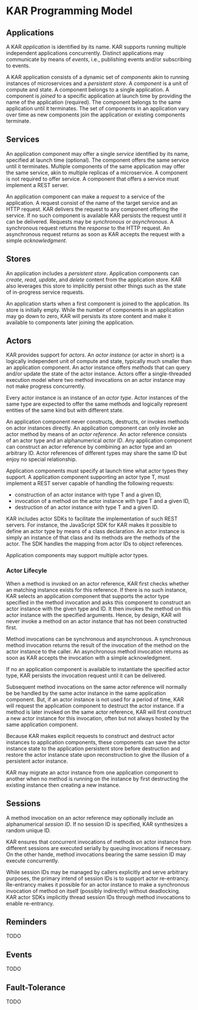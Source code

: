 # KAR Programming Model

## Applications

A KAR _application_ is identified by its name. KAR supports running multiple
independent applications concurrently. Distinct applications may communicate by
means of _events_, i.e., publishing events and/or subscribing to events.

A KAR application consists of a dynamic set of _components_ akin to running
instances of microservices and a _persistent store_. A _component_ is a unit of
compute and state. A component belongs to a single application. A component is
_joined_ to a specific application at launch time by providing the name of the
application (required). The component belongs to the same application until it
terminates. The set of components in an application vary over time as new
components join the application or existing components terminate.

## Services

An application component may offer a single _service_ identified by its name,
specified at launch time (optional). The component offers the same service until
it terminates. Multiple components of the same application may offer the same
service, akin to multiple replicas of a microservice. A component is not
required to offer service. A component that offers a service must implement a
REST server.

An application component can make a _request_ to a service of the application. A
request consist of the name of the target service and an HTTP request. KAR
delivers the request to any component offering the service. If no such component
is available KAR persists the request until it can be delivered. Requests may be
_synchronous_ or _asynchronous_. A synchronous request returns the _response_ to
the HTTP request. An asynchronous request returns as soon as KAR accepts the
request with a simple _acknowledgment_.

## Stores

An application includes a _persistent store_. Application components can
_create_, _read_, _update_, and _delete_ content from the application store. KAR
also leverages this store to implicitly persist other things such as the state
of in-progress service requests.

An application starts when a first component is joined to the application. Its
store is initially empty. While the number of components in an application may
go down to zero, KAR will persists its store content and make it available to
components later joining the application.

## Actors

KAR provides support for _actors_. An _actor instance_ (or actor in short) is a
logically independent unit of compute and state, typically much smaller than an
application component. An actor instance offers _methods_ that can query and/or
update the state of the actor instance. Actors offer a single-threaded execution
model where two method invocations on an actor instance may not make progress
concurrently.

Every actor instance is an instance of an _actor type_. Actor instances of the
same type are expected to offer the same methods and logically represent
entities of the same kind but with different state.

An application component never constructs, destructs, or invokes methods on
actor instances directly. An application component can only invoke an actor
method by means of an _actor reference_. An actor reference consists of an actor
type and an alphanumerical _actor ID_. Any application component can construct
an actor reference by combining an actor type and an arbitrary ID. Actor
references of different types may share the same ID but enjoy no special
relationship.

Application components must specify at launch time what actor types they
support. A application component supporting an actor type T, must implement a
REST server capable of handling the following requests:
* construction of an actor instance with type T and a given ID,
* invocation of a method on the actor instance with type T and a given ID,
* destruction of an actor instance with type T and a given ID.

KAR includes actor SDKs to facilitate the implementation of such REST servers.
For instance, the JavaScript SDK for KAR makes it possible to define an actor
type by means of a class declaration. An actor instance is simply an instance of
that class and its methods are the methods of the actor. The SDK handles the
mapping from actor IDs to object references.

Application components may support multiple actor types.

### Actor Lifecyle

When a method is invoked on an actor reference, KAR first checks whether an
matching instance exists for this reference. If there is no such instance, KAR
selects an application component that supports the actor type specified in the
method invocation and asks this component to construct an actor instance with
the given type and ID. It then invokes the method on this actor instance with
the specified arguments. Hence, by design, KAR will never invoke a method on an
actor instance that has not been constructed first.

Method invocations can be synchronous and asynchronous. A synchronous method
invocation returns the result of the invocation of the method on the actor
instance to the caller. An asynchronous method invocation returns as soon as KAR
accepts the invocation with a simple acknowledgment.

If no an application component is available to instantiate the specified actor
type, KAR persists the invocation request until it can be delivered.

Subsequent method invocations on the same actor reference will normally be be
handled by the same actor instance in the same application component. But, if an
actor instance is not used for a period of time, KAR will request the
application component to destruct the actor instance. If a method is later
invoked on the same actor reference, KAR will first construct a new actor
instance for this invocation, often but not always hosted by the same
application component.

Because KAR makes explicit requests to construct and destruct actor instances to
application components, these components can save the actor instance state to
the application persistent store before destruction and restore the actor
instance state upon reconstruction to give the illusion of a persistent actor
instance.

KAR may migrate an actor instance from one application component to another when
no method is running on the instance by first destructing the existing instance
then creating a new instance.

## Sessions

A method invocation on an actor reference may optionally include an
alphanumerical _session ID_. If no session ID is specified, KAR synthesizes a
random unique ID.

KAR ensures that concurrent invocations of methods on actor instance from
different sessions are executed serially by queuing invocations if necessary. On
the other hande, method invocations bearing the same session ID may execute
concurrently.

While session IDs may be managed by callers explicitly and serve arbitrary
purposes, the primary intend of session IDs is to support actor re-entrancy.
Re-entrancy makes it possible for an actor instance to make a synchronous
invocation of method on itself (possibly indirectly) without deadlocking. KAR
actor SDKs implicitly thread session IDs through method invocations to enable
re-entrancy.

## Reminders

TODO

## Events

TODO

## Fault-Tolerance

TODO
